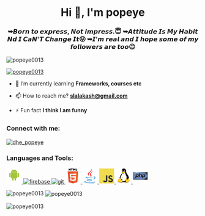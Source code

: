 <h1 align="center">Hi 👋, I'm popeye</h1>
<h3 align="center">➥𝘽𝙤𝙧𝙣 𝙩𝙤 𝙚𝙭𝙥𝙧𝙚𝙨𝙨, 𝙉𝙤𝙩 𝙞𝙢𝙥𝙧𝙚𝙨𝙨.😇 ➥𝘼𝙩𝙩𝙞𝙩𝙪𝙙𝙚 𝙄𝙨 𝙈𝙮 𝙃𝙖𝙗𝙞𝙩 𝙉𝙙 𝙄 𝘾𝙖𝙉'𝙏 𝘾𝙝𝙖𝙣𝙜𝙚 𝙄𝙩😝 ➥𝙄’𝙢 𝙧𝙚𝙖𝙡 𝙖𝙣𝙙 𝙄 𝙝𝙤𝙥𝙚 𝙨𝙤𝙢𝙚 𝙤𝙛 𝙢𝙮 𝙛𝙤𝙡𝙡𝙤𝙬𝙚𝙧𝙨 𝙖𝙧𝙚 𝙩𝙤𝙤😉</h3>

<p align="left"> <img src="https://komarev.com/ghpvc/?username=popeye0013&label=Profile%20views&color=0e75b6&style=flat" alt="popeye0013" /> </p>

<p align="left"> <a href="https://github.com/ryo-ma/github-profile-trophy"><img src="https://github-profile-trophy.vercel.app/?username=popeye0013" alt="popeye0013" /></a> </p>

- 🌱 I’m currently learning **Frameworks, courses etc**

- 📫 How to reach me? **slalakash@gmail.com**

- ⚡ Fun fact **I think I am funny**

<h3 align="left">Connect with me:</h3>
<p align="left">
<a href="https://instagram.com/dhe_popeye" target="blank"><img align="center" src="https://raw.githubusercontent.com/rahuldkjain/github-profile-readme-generator/master/src/images/icons/Social/instagram.svg" alt="dhe_popeye" height="30" width="40" /></a>
</p>

<h3 align="left">Languages and Tools:</h3>
<p align="left"> <a href="https://developer.android.com" target="_blank"> <img src="https://raw.githubusercontent.com/devicons/devicon/master/icons/android/android-original-wordmark.svg" alt="android" width="40" height="40"/> </a> <a href="https://firebase.google.com/" target="_blank"> <img src="https://www.vectorlogo.zone/logos/firebase/firebase-icon.svg" alt="firebase" width="40" height="40"/> </a> <a href="https://git-scm.com/" target="_blank"> <img src="https://www.vectorlogo.zone/logos/git-scm/git-scm-icon.svg" alt="git" width="40" height="40"/> </a> <a href="https://www.w3.org/html/" target="_blank"> <img src="https://raw.githubusercontent.com/devicons/devicon/master/icons/html5/html5-original-wordmark.svg" alt="html5" width="40" height="40"/> </a> <a href="https://www.java.com" target="_blank"> <img src="https://raw.githubusercontent.com/devicons/devicon/master/icons/java/java-original.svg" alt="java" width="40" height="40"/> </a> <a href="https://developer.mozilla.org/en-US/docs/Web/JavaScript" target="_blank"> <img src="https://raw.githubusercontent.com/devicons/devicon/master/icons/javascript/javascript-original.svg" alt="javascript" width="40" height="40"/> </a> <a href="https://www.linux.org/" target="_blank"> <img src="https://raw.githubusercontent.com/devicons/devicon/master/icons/linux/linux-original.svg" alt="linux" width="40" height="40"/> </a> <a href="https://www.php.net" target="_blank"> <img src="https://raw.githubusercontent.com/devicons/devicon/master/icons/php/php-original.svg" alt="php" width="40" height="40"/> </a> </p>

<p><img align="left" src="https://github-readme-stats.vercel.app/api/top-langs?username=popeye0013&show_icons=true&locale=en&layout=compact" alt="popeye0013" /></p>

<p>&nbsp;<img align="center" src="https://github-readme-stats.vercel.app/api?username=popeye0013&show_icons=true&locale=en" alt="popeye0013" /></p>

<p><img align="center" src="https://github-readme-streak-stats.herokuapp.com/?user=popeye0013&" alt="popeye0013" /></p>

